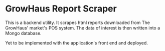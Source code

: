 # GrowHaus Report Scraper
This is a backend utility. It scrapes html reports downloaded from The GrowHaus' market's POS system. The data of interest is then written into a Mongo database. 

Yet to be implemented with the application's front end and deployed. 
